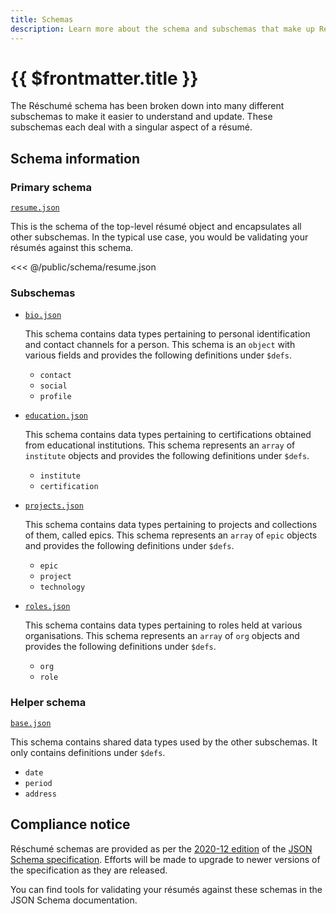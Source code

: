 ```yaml
---
title: Schemas
description: Learn more about the schema and subschemas that make up Réschumé.
---
```


# {{ $frontmatter.title }}

The Réschumé schema has been broken down into many different subschemas to make it easier to understand and update. These subschemas each deal with a singular aspect of a résumé.

## Schema information

### Primary schema

[`resume.json`](/reschume/schema/resume.json)

This is the schema of the top-level résumé object and encapsulates all other subschemas. In the typical use case, you would be validating your résumés against this schema.

<<< @/public/schema/resume.json

### Subschemas

- [`bio.json`](/reschume/schema/bio.json)

  This schema contains data types pertaining to personal identification and contact channels for a person. This schema is an `object` with various fields and provides the following definitions under `$defs`.

  - `contact`
  - `social`
  - `profile`

- [`education.json`](/reschume/schema/education.json)

  This schema contains data types pertaining to certifications obtained from educational institutions. This schema represents an `array` of `institute` objects and provides the following definitions under `$defs`.

  - `institute`
  - `certification`

- [`projects.json`](/reschume/schema/projects.json)

  This schema contains data types pertaining to projects and collections of them, called epics. This schema represents an `array` of `epic` objects and provides the following definitions under `$defs`.

  - `epic`
  - `project`
  - `technology`

- [`roles.json`](/reschume/schema/roles.json)

  This schema contains data types pertaining to roles held at various organisations. This schema represents an `array` of `org` objects and provides the following definitions under `$defs`.

  - `org`
  - `role`

### Helper schema

[`base.json`](/reschume/schema/base.json)

This schema contains shared data types used by the other subschemas. It only contains definitions under `$defs`.

- `date`
- `period`
- `address`

## Compliance notice

Réschumé schemas are provided as per the [2020-12 edition](https://json-schema.org/specification.html) of the [JSON Schema specification](https://json-schema.org). Efforts will be made to upgrade to newer versions of the specification as they are released.

You can find tools for validating your résumés against these schemas in the JSON Schema documentation.
